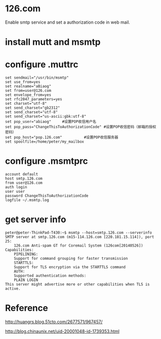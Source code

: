
# 126.com

Enable smtp service and set a authorization code in web mail.

# install mutt and msmtp

# configure .muttrc
	set sendmail="/usr/bin/msmtp"   
	set use_from=yes 
	set realname="aBiaog"     
	set from=user@126.com    
	set envelope_from=yes   
	set rfc2047_parameters=yes   
	set charset="utf-8"   
	set send_charset="gb2312" 
	set send_charset="utf-8" 
	set send_charset="us-ascii:gbk:utf-8" 
	set pop_user="abiaog"     #设置POP收信用户名
	set pop_pass="ChangeThisToAuthorizationCode" #设置POP收信密码（邮箱的授权密码）
	set pop_host="pop.126.com"          #设置POP收信服务器
	set spoolfile=/home/peter/my_mailbox 

# configure .msmtprc
	account default 
	host smtp.126.com 
	from user@126.com 
	auth login 
	user user  
	password ChangeThisToAuthorizationCode  
	logfile ~/.msmtp.log 


# get server info
	peter@peter-ThinkPad-T430:~$ msmtp --host=smtp.126.com --serverinfo
	SMTP server at smtp.126.com (m15-114.126.com [220.181.15.114]), port 25:
	    126.com Anti-spam GT for Coremail System (126com[20140526])
	Capabilities:
	    PIPELINING:
		Support for command grouping for faster transmission
	    STARTTLS:
		Support for TLS encryption via the STARTTLS command
	    AUTH:
		Supported authentication methods:
		PLAIN LOGIN 
	This server might advertise more or other capabilities when TLS is active.

# Reference

http://huangrs.blog.51cto.com/2677571/967457/

http://blog.chinaunix.net/uid-20001048-id-1739353.html


